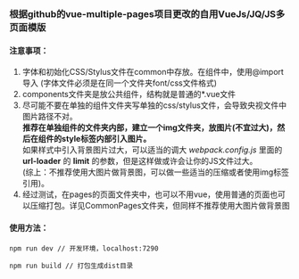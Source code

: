 ### 根据github的vue-multiple-pages项目更改的自用VueJs/JQ/JS多页面模版


#### 注意事项：

  1. 字体和初始化CSS/Stylus文件在common中存放。在组件中，使用@import导入
  (字体文件必须是在同一个文件夹font/css文件格式)
  2. components文件夹是放公共组件，结构就是普通的*.vue文件
  2. 尽可能不要在单独的组件文件夹写单独的css/stylus文件，会导致央视文件中图片路径不对。 \
  **推荐在单独组件的文件夹内部，建立一个img文件夹，放图片(不宜过大)，然后在组件的style标签内部引入图片。** \
  如果样式中引入背景图片过大，可以适当的调大 *webpack.config.js* 里面的 __url-loader__ 的 __limit__ 的参数，但是这样做或许会让你的JS文件过大。\
  (综上：不推荐使用大图片做背景图，可以做一些适当的压缩或者使用img标签引用)。
  3. 经过测试，在pages的页面文件夹中，也可以不用vue，使用普通的页面也可以压缩打包。详见CommonPages文件夹，但同样不推荐使用大图片做背景图

#### 使用方法：

    npm run dev // 开发环境，localhost:7290
    
    npm run build // 打包生成dist目录

